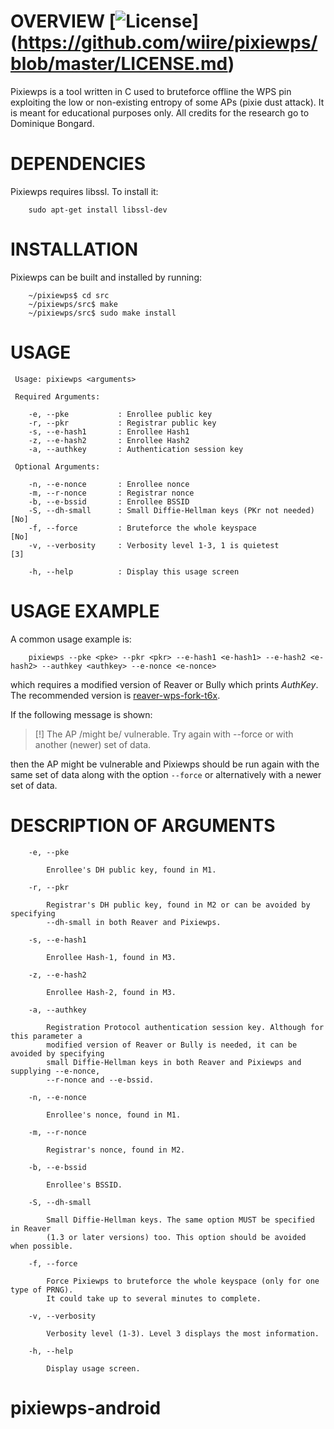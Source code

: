 # OVERVIEW [![License](https://img.shields.io/badge/License-GPL%20v3%2B-blue.svg)] (https://github.com/wiire/pixiewps/blob/master/LICENSE.md)

Pixiewps is a tool written in C used to bruteforce offline the WPS pin exploiting the low or non-existing entropy of some APs (pixie dust attack). It is meant for educational purposes only. All credits for the research go to Dominique Bongard.

# DEPENDENCIES

Pixiewps requires libssl. To install it:

```
    sudo apt-get install libssl-dev
```

# INSTALLATION

Pixiewps can be built and installed by running:

```
    ~/pixiewps$ cd src
    ~/pixiewps/src$ make
    ~/pixiewps/src$ sudo make install
```

# USAGE

```
 Usage: pixiewps <arguments>

 Required Arguments:

    -e, --pke           : Enrollee public key
    -r, --pkr           : Registrar public key
    -s, --e-hash1       : Enrollee Hash1
    -z, --e-hash2       : Enrollee Hash2
    -a, --authkey       : Authentication session key

 Optional Arguments:

    -n, --e-nonce       : Enrollee nonce
    -m, --r-nonce       : Registrar nonce
    -b, --e-bssid       : Enrollee BSSID
    -S, --dh-small      : Small Diffie-Hellman keys (PKr not needed)   [No]
    -f, --force         : Bruteforce the whole keyspace                [No]
    -v, --verbosity     : Verbosity level 1-3, 1 is quietest            [3]

    -h, --help          : Display this usage screen
```

# USAGE EXAMPLE

A common usage example is:

```
    pixiewps --pke <pke> --pkr <pkr> --e-hash1 <e-hash1> --e-hash2 <e-hash2> --authkey <authkey> --e-nonce <e-nonce>
```

which requires a modified version of Reaver or Bully which prints *AuthKey*. The recommended version is [reaver-wps-fork-t6x](https://github.com/t6x/reaver-wps-fork-t6x).

If the following message is shown:

> [!] The AP /might be/ vulnerable. Try again with --force or with another (newer) set of data.

then the AP might be vulnerable and Pixiewps should be run again with the same set of data along with the option `--force` or alternatively with a newer set of data.

# DESCRIPTION OF ARGUMENTS

```
    -e, --pke

        Enrollee's DH public key, found in M1.

    -r, --pkr

        Registrar's DH public key, found in M2 or can be avoided by specifying
        --dh-small in both Reaver and Pixiewps.

    -s, --e-hash1

        Enrollee Hash-1, found in M3.

    -z, --e-hash2

        Enrollee Hash-2, found in M3.

    -a, --authkey

        Registration Protocol authentication session key. Although for this parameter a
        modified version of Reaver or Bully is needed, it can be avoided by specifying
        small Diffie-Hellman keys in both Reaver and Pixiewps and supplying --e-nonce,
        --r-nonce and --e-bssid.

    -n, --e-nonce

        Enrollee's nonce, found in M1.

    -m, --r-nonce

        Registrar's nonce, found in M2.

    -b, --e-bssid

        Enrollee's BSSID.

    -S, --dh-small

        Small Diffie-Hellman keys. The same option MUST be specified in Reaver
        (1.3 or later versions) too. This option should be avoided when possible.

    -f, --force

        Force Pixiewps to bruteforce the whole keyspace (only for one type of PRNG).
        It could take up to several minutes to complete.

    -v, --verbosity

        Verbosity level (1-3). Level 3 displays the most information.

    -h, --help

        Display usage screen.
```
# pixiewps-android
